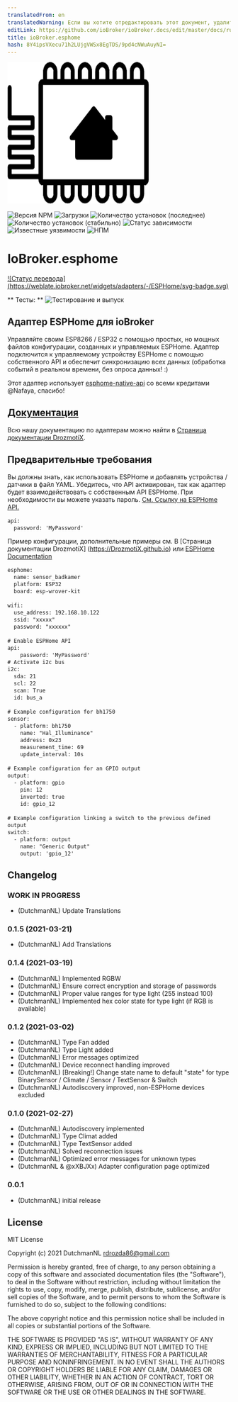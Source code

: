 ```yaml
---
translatedFrom: en
translatedWarning: Если вы хотите отредактировать этот документ, удалите поле «translationFrom», в противном случае этот документ будет снова автоматически переведен
editLink: https://github.com/ioBroker/ioBroker.docs/edit/master/docs/ru/adapterref/iobroker.esphome/README.md
title: ioBroker.esphome
hash: 8Y4ipsVXecu71h2LUjgVWSx8EgTDS/9pd4cNWuAuyNI=
---
```

![Логотип](../../../en/adapterref/iobroker.esphome/admin/esphome.png)

![Версия NPM](http://img.shields.io/npm/v/iobroker.esphome.svg)
![Загрузки](https://img.shields.io/npm/dm/iobroker.esphome.svg)
![Количество установок (последнее)](http://iobroker.live/badges/esphome-installed.svg)
![Количество установок (стабильно)](http://iobroker.live/badges/esphome-stable.svg)
![Статус зависимости](https://img.shields.io/david/DrozmotiX/iobroker.esphome.svg)
![Известные уязвимости](https://snyk.io/test/github/DrozmotiX/ioBroker.esphome/badge.svg)
![НПМ](https://nodei.co/npm/iobroker.esphome.png?downloads=true)

# IoBroker.esphome
[![Статус перевода] (https://weblate.iobroker.net/widgets/adapters/-/ESPHome/svg-badge.svg)](https://weblate.iobroker.net/engage/adapters/?utm_source=widget)

** Тесты: ** ![Тестирование и выпуск](https://github.com/DrozmotiX/ioBroker.esphome/workflows/Test%20and%20Release/badge.svg)

## Адаптер ESPHome для ioBroker
Управляйте своим ESP8266 / ESP32 с помощью простых, но мощных файлов конфигурации, созданных и управляемых ESPHome.
Адаптер подключится к управляемому устройству ESPHome с помощью собственного API и обеспечит синхронизацию всех данных (обработка событий в реальном времени, без опроса данных! :)

Этот адаптер использует [esphome-native-api](https://github.com/Nafaya/esphome-native-api#readme) со всеми кредитами @Nafaya, спасибо!

## [Документация](https://DrozmotiX.github.io/languages/en/ESPHome/)
Всю нашу документацию по адаптерам можно найти в [Страница документации DrozmotiX](https://DrozmotiX.github.io).

## Предварительные требования
Вы должны знать, как использовать ESPHome и добавлять устройства / датчики в файл YAML.
Убедитесь, что API активирован, так как адаптер будет взаимодействовать с собственным API ESPHome. При необходимости вы можете указать пароль. [См. Ссылку на ESPHome API.](https://esphome.io/components/api.html?highlight=api)

```
api:
  password: 'MyPassword'
```

Пример конфигурации, дополнительные примеры см. В [Страница документации DrozmotiX] (https://DrozmotiX.github.io) или [ESPHome Documentation](https://esphome.io/index.html)

```
esphome:
  name: sensor_badkamer
  platform: ESP32
  board: esp-wrover-kit

wifi:
  use_address: 192.168.10.122
  ssid: "xxxxx"
  password: "xxxxxx"

# Enable ESPHome API
api:
    password: 'MyPassword'
# Activate i2c bus
i2c:
  sda: 21
  scl: 22
  scan: True
  id: bus_a

# Example configuration for bh1750
sensor:
  - platform: bh1750
    name: "Hal_Illuminance"
    address: 0x23
    measurement_time: 69
    update_interval: 10s

# Example configuration for an GPIO output
output:
  - platform: gpio
    pin: 12
    inverted: true
    id: gpio_12

# Example configuration linking a switch to the previous defined output
switch:
  - platform: output
    name: "Generic Output"
    output: 'gpio_12'

```

## Changelog

<!--
    Placeholder for the next version (at the beginning of the line):
    ### __WORK IN PROGRESS__
-->

### __WORK IN PROGRESS__
* (DutchmanNL) Update Translations

### 0.1.5 (2021-03-21)
* (DutchmanNL) Add Translations

### 0.1.4 (2021-03-19)
* (DutchmanNL) Implemented RGBW
* (DutchmanNL) Ensure correct encryption and storage of passwords
* (DutchmanNL) Proper value ranges for type light (255 instead 100)
* (DutchmanNL) Implemented hex color state for type light (if RGB is available)

### 0.1.2 (2021-03-02)
* (DutchmanNL) Type Fan added
* (DutchmanNL) Type Light added
* (DutchmanNL) Error messages optimized
* (DutchmanNL) Device reconnect handling improved
* (DutchmanNL) [Breaking!] Change state name to default "state" for type BinarySensor / Climate / Sensor / TextSensor & Switch  
* (DutchmanNL) Autodiscovery improved, non-ESPHome devices excluded

### 0.1.0 (2021-02-27)
* (DutchmanNL) Autodiscovery implemented
* (DutchmanNL) Type Climat added
* (DutchmanNL) Type TextSensor added
* (DutchmanNL) Solved reconnection issues
* (DutchmanNL) Optimized error messages for unknown types
* (DutchmanNL & @xXBJXx) Adapter configuration page optimized

### 0.0.1
* (DutchmanNL) initial release

## License
MIT License

Copyright (c) 2021 DutchmanNL <rdrozda86@gmail.com>

Permission is hereby granted, free of charge, to any person obtaining a copy
of this software and associated documentation files (the "Software"), to deal
in the Software without restriction, including without limitation the rights
to use, copy, modify, merge, publish, distribute, sublicense, and/or sell
copies of the Software, and to permit persons to whom the Software is
furnished to do so, subject to the following conditions:

The above copyright notice and this permission notice shall be included in all
copies or substantial portions of the Software.

THE SOFTWARE IS PROVIDED "AS IS", WITHOUT WARRANTY OF ANY KIND, EXPRESS OR
IMPLIED, INCLUDING BUT NOT LIMITED TO THE WARRANTIES OF MERCHANTABILITY,
FITNESS FOR A PARTICULAR PURPOSE AND NONINFRINGEMENT. IN NO EVENT SHALL THE
AUTHORS OR COPYRIGHT HOLDERS BE LIABLE FOR ANY CLAIM, DAMAGES OR OTHER
LIABILITY, WHETHER IN AN ACTION OF CONTRACT, TORT OR OTHERWISE, ARISING FROM,
OUT OF OR IN CONNECTION WITH THE SOFTWARE OR THE USE OR OTHER DEALINGS IN THE
SOFTWARE.